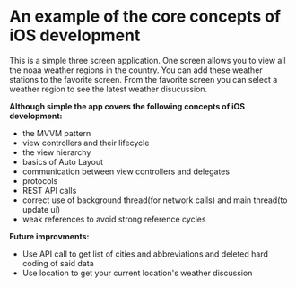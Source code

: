 #  An example of the core concepts of iOS development

This is a simple three screen application.  One screen allows you to view all the noaa weather regions in the country. You can add these weather stations to the favorite screen.  From the favorite screen you can select a weather region to see the latest weather disucussion. 

**Although simple the app covers the following concepts of iOS development:**

* the MVVM pattern
* view controllers and their lifecycle
* the view hierarchy
* basics of Auto Layout
* communication between view controllers and delegates
* protocols
* REST API calls 
* correct use of background thread(for network calls) and main thread(to update ui)
* weak references to avoid strong reference cycles

**Future improvments:**

* Use API call to get list of cities and abbreviations and deleted hard coding of said data
* Use location to get your current location's weather discussion
